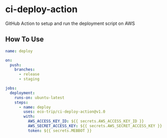 # ci-deploy-action
GitHub Action to setup and run the deployment script on AWS

## How To Use
```yml
name: deploy

on:
  push:
    branches:
      - release
      - staging

jobs:
  deployment:
    runs-on: ubuntu-latest
    steps:
      - name: deploy
        uses: eco-trip/ci-deploy-action@v1.0
        with:
          AWS_ACCESS_KEY_ID: ${{ secrets.AWS_ACCESS_KEY_ID }}
          AWS_SECRET_ACCESS_KEY: ${{ secrets.AWS_SECRET_ACCESS_KEY }}
          token: ${{ secrets.MEBBOT }}
```
